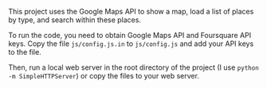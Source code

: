 This project uses the Google Maps API to show a map, load a list of places by type, and search within these places.

To run the code, you need to obtain Google Maps API and Foursquare API keys. Copy the file `js/config.js.in` to `js/config.js` and add your API keys to the file.

Then, run a local web server in the root directory of the project (I use `python -m SimpleHTTPServer`) or copy the files to your web server.


